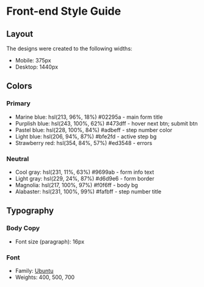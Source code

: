 # Front-end Style Guide

## Layout

The designs were created to the following widths:

- Mobile: 375px
- Desktop: 1440px

## Colors

### Primary

- Marine blue: hsl(213, 96%, 18%) #02295a - main form title
- Purplish blue: hsl(243, 100%, 62%) #473dff - hover next btn; submit btn
- Pastel blue: hsl(228, 100%, 84%) #adbeff - step number color
- Light blue: hsl(206, 94%, 87%) #bfe2fd - active step bg
- Strawberry red: hsl(354, 84%, 57%) #ed3548 - errors

### Neutral

- Cool gray: hsl(231, 11%, 63%) #9699ab - form info text
- Light gray: hsl(229, 24%, 87%) #d6d9e6 - form border
- Magnolia: hsl(217, 100%, 97%) #f0f6ff - body bg
- Alabaster: hsl(231, 100%, 99%) #fafbff - step number title

## Typography

### Body Copy

- Font size (paragraph): 16px

### Font

- Family: [Ubuntu](https://fonts.google.com/specimen/Ubuntu)
- Weights: 400, 500, 700
